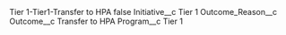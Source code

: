 <?xml version="1.0" encoding="UTF-8"?>
<CustomMetadata xmlns="http://soap.sforce.com/2006/04/metadata" xmlns:xsi="http://www.w3.org/2001/XMLSchema-instance" xmlns:xsd="http://www.w3.org/2001/XMLSchema">
    <label>Tier 1-Tier1-Transfer to HPA</label>
    <protected>false</protected>
    <values>
        <field>Initiative__c</field>
        <value xsi:type="xsd:string">Tier 1</value>
    </values>
    <values>
        <field>Outcome_Reason__c</field>
        <value xsi:nil="true"/>
    </values>
    <values>
        <field>Outcome__c</field>
        <value xsi:type="xsd:string">Transfer to HPA</value>
    </values>
    <values>
        <field>Program__c</field>
        <value xsi:type="xsd:string">Tier 1</value>
    </values>
</CustomMetadata>
